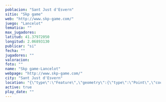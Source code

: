 ```yaml
---
poblacion: "Sant Just d'Esvern"
sitio: "Skp game"
web: "http://www.skp-game.com/"
juego: "Lancelot"
tematica: ""
max_jugadores: 
latitud: 41.37972050
longitud: 2.06893130
publicar: "si"
fecha: ""
jugadores: ""
valoracion: 
foto: ""
name: "Skp game-Lancelot"
webpage: "http://www.skp-game.com/"
city: "Sant Just d'Esvern"
location: "{\"type\":\"Feature\",\"geometry\":{\"type\":\"Point\",\"coordinates\":[\"41,37972050\",\"2,06893130\"]}}"
active: true
play_date: ""
---
```


